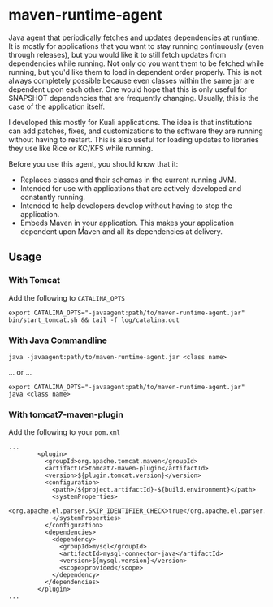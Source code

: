 # maven-runtime-agent
Java agent that periodically fetches and updates dependencies at runtime. It is mostly for applications that you want to stay
running continuously (even through releases), but you would like it to still fetch updates from dependencies while running. Not
only do you want them to be fetched while running, but you'd like them to load in dependent order properly. This is not always completely
possible because even classes within the same jar are dependent upon each other. One would hope that this is only useful for
SNAPSHOT dependencies that are frequently changing. Usually, this is the case of the application itself.

I developed this mostly for Kuali applications. The idea is that institutions can add patches, fixes, and customizations to the software
they are running without having to restart. This is also useful for loading updates to libraries they use like Rice or KC/KFS while
running.

Before you use this agent, you should know that it:
* Replaces classes and their schemas in the current running JVM.
* Intended for use with applications that are actively developed and constantly running.
* Intended to help developers develop without having to stop the application.
* Embeds Maven in your application. This makes your application dependent upon Maven
and all its dependencies at delivery.

## Usage

### With Tomcat

Add the following to `CATALINA_OPTS`
```
export CATALINA_OPTS="-javaagent:path/to/maven-runtime-agent.jar"
bin/start_tomcat.sh && tail -f log/catalina.out
```

### With Java Commandline
```
java -javaagent:path/to/maven-runtime-agent.jar <class name>
```

... or ...

```
export CATALINA_OPTS="-javaagent:path/to/maven-runtime-agent.jar"
java <class name>
```

### With tomcat7-maven-plugin
Add the following to your `pom.xml`
```
...
        <plugin>
          <groupId>org.apache.tomcat.maven</groupId>
          <artifactId>tomcat7-maven-plugin</artifactId>
          <version>${plugin.tomcat.version}</version>
          <configuration>
            <path>/${project.artifactId}-${build.environment}</path>
            <systemProperties>
              <org.apache.el.parser.SKIP_IDENTIFIER_CHECK>true</org.apache.el.parser.SKIP_IDENTIFIER_CHECK>
            </systemProperties>
          </configuration>
          <dependencies>
            <dependency>
              <groupId>mysql</groupId>
              <artifactId>mysql-connector-java</artifactId>
              <version>${mysql.version}</version>
              <scope>provided</scope>
            </dependency>
          </dependencies>
        </plugin>
...
```